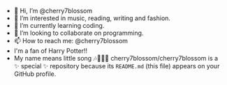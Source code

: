 - 👋 Hi, I’m @cherry7blossom
- 👀 I’m interested in music, reading, writing and fashion.
- 🌱 I’m currently learning coding.
- 💞️ I’m looking to collaborate on programming.
- 📫 How to reach me: @cherry7blossom
- I'm a fan of Harry Potter!! 
- My name means little song 🎶🎤🎵🎻
cherry7blossom/cherry7blossom is a ✨ special ✨ repository because its `README.md` (this file) appears on your GitHub profile.
